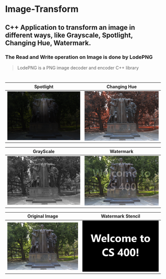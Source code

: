 # Image-Transform
## C++ Application to transform an image in different ways, like Grayscale, Spotlight, Changing Hue, Watermark. 
### The Read and Write operation on Image is done by LodePNG 
> LodePNG is a PNG image decoder and encoder C++ library
#
| Spotlight             | Changing Hue          |
| :---:                 | :---:                 |
| ![](out-spotlight.png)| ![](out-illinify.png) |

| GrayScale             | Watermark             |
| :---:                 | :---:                 |
| ![](out-grayscale.png)| ![](out-watermark.png)|

| Original Image        | Watermark Stencil     |
| :---:                 | :---:                 |
| ![](alma.png)         | ![](overlay.png)      |
